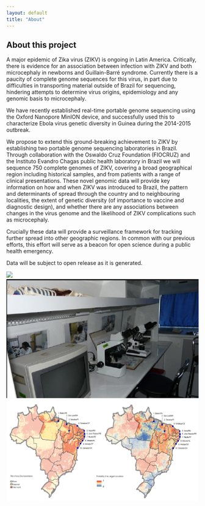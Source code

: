 ```yaml
---
layout: default
title: "About"
---
```


## About this project

A major epidemic of Zika virus (ZIKV) is ongoing in Latin America. Critically, there is evidence for an association between infection with ZIKV and both microcephaly in newborns and Guillain-Barré syndrome. Currently there is a paucity of complete genome sequences for this virus, in part due to difficulties in transporting material outside of Brazil for sequencing, hindering attempts to determine virus origins, epidemiology and any genomic basis to microcephaly.

We have recently established real-time portable genome sequencing using the Oxford Nanopore MinION device, and successfully used this to characterize Ebola virus genetic diversity in Guinea during the 2014-2015 outbreak. 

We propose to extend this ground-breaking achievement to ZIKV by establishing two portable genome sequencing laboratories in Brazil. Through collaboration with the Oswaldo Cruz Foundation (FIOCRUZ) and the Instituto Evandro Chagas public health laboratory in Brazil we will sequence 750 complete genomes of ZIKV, covering a broad geographical region including historical samples, and from patients with a range of clinical presentations. These novel genomic data will provide key information on how and when ZIKV was introduced to Brazil, the pattern and determinants of spread through the country and to neighbouring localities, the extent of genetic diversity (of importance to vaccine and diagnostic design), and whether there are any associations between changes in the virus genome and the likelihood of ZIKV complications such as microcephaly.

Crucially these data will provide a surveillance framework for tracking further spread into other geographic regions. In common with our previous efforts, this effort will serve as a beacon for open science during a public health emergency.

Data will be subject to open release as it is generated.

<img src="images/mobilelab/And. Laboratoìrio - Vista lateral direita.jpg" />
<img src="images/mobilelab/lab onibus1.jpg" />
<img src="images/mobilelab/Riks and Aegypti maps.png" />


